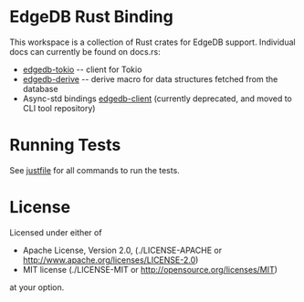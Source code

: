 EdgeDB Rust Binding
===================

This workspace is a collection of Rust crates for EdgeDB support. Individual
docs can currently be found on docs.rs:

* [edgedb-tokio](https://docs.rs/edgedb-tokio) -- client for Tokio
* [edgedb-derive](https://docs.rs/edgedb-derive) -- derive macro for data
  structures fetched from the database
* Async-std bindings [edgedb-client](https://docs.rs/edgedb-client) (currently
  deprecated, and moved to CLI tool repository)


Running Tests
=============

See [justfile](./justfile) for all commands to run the tests.

License
=======


Licensed under either of

* Apache License, Version 2.0,
  (./LICENSE-APACHE or http://www.apache.org/licenses/LICENSE-2.0)
* MIT license (./LICENSE-MIT or http://opensource.org/licenses/MIT)

at your option.
